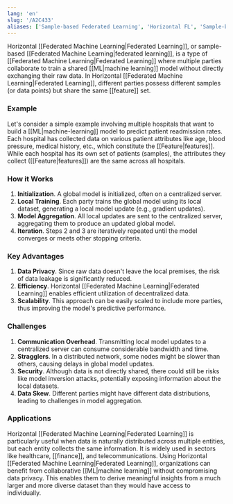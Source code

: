 ```yaml
---
lang: 'en'
slug: '/A2C433'
aliases: ['Sample-based Federated Learning', 'Horizontal FL', 'Sample-based FL', 'HFL']
---
```


Horizontal [[Federated Machine Learning|Federated Learning]], or sample-based [[Federated Machine Learning|federated learning]], is a type of [[Federated Machine Learning|Federated Learning]] where multiple parties collaborate to train a shared [[ML|machine learning]] model without directly exchanging their raw data. In Horizontal [[Federated Machine Learning|Federated Learning]], different parties possess different samples (or data points) but share the same [[feature]] set.

### Example

Let's consider a simple example involving multiple hospitals that want to build a [[ML|machine-learning]] model to predict patient readmission rates. Each hospital has collected data on various patient attributes like age, blood pressure, medical history, etc., which constitute the [[Feature|features]]. While each hospital has its own set of patients (samples), the attributes they collect ([[Feature|features]]) are the same across all hospitals.

### How it Works

1. **Initialization**. A global model is initialized, often on a centralized server.
2. **Local Training**. Each party trains the global model using its local dataset, generating a local model update (e.g., gradient updates).
3. **Model Aggregation**. All local updates are sent to the centralized server, aggregating them to produce an updated global model.
4. **Iteration**. Steps 2 and 3 are iteratively repeated until the model converges or meets other stopping criteria.

### Key Advantages

1. **Data Privacy**. Since raw data doesn't leave the local premises, the risk of data leakage is significantly reduced.
2. **Efficiency**. Horizontal [[Federated Machine Learning|Federated Learning]] enables efficient utilization of decentralized data.
3. **Scalability**. This approach can be easily scaled to include more parties, thus improving the model's predictive performance.

### Challenges

1. **Communication Overhead**. Transmitting local model updates to a centralized server can consume considerable bandwidth and time.
2. **Stragglers**. In a distributed network, some nodes might be slower than others, causing delays in global model updates.
3. **Security**. Although data is not directly shared, there could still be risks like model inversion attacks, potentially exposing information about the local datasets.
4. **Data Skew**. Different parties might have different data distributions, leading to challenges in model aggregation.

### Applications

Horizontal [[Federated Machine Learning|Federated Learning]] is particularly useful when data is naturally distributed across multiple entities, but each entity collects the same information. It is widely used in sectors like healthcare, [[finance]], and telecommunications. Using Horizontal [[Federated Machine Learning|Federated Learning]], organizations can benefit from collaborative [[ML|machine learning]] without compromising data privacy. This enables them to derive meaningful insights from a much larger and more diverse dataset than they would have access to individually.
